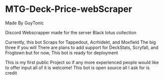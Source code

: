 # MTG-Deck-Price-webScraper
Made By GuyTonic


Discord Webscrapper made for the server Black lotus collection 

Currently, this bot Scraps for Tappedout, Acrhidekt, and Moxfield The big three if you will
There are plans to add support for DeckStats, Scryfall, and Frogtown but for now, This bot is ready for deployment 

This is my first public Project so if any more experienced people would like to offer input all of it is welcome!
This bot is open source all I ask for is credit 


